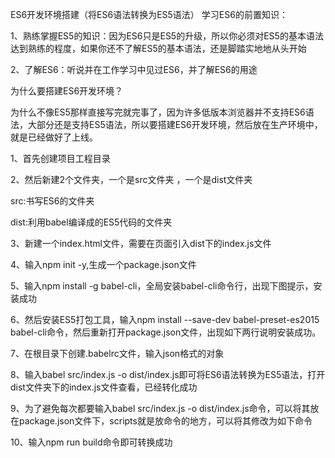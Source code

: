 ES6开发环境搭建（将ES6语法转换为ES5语法）
学习ES6的前置知识：

1、熟练掌握ES5的知识：因为ES6只是ES5的升级，所以你必须对ES5的基本语法达到熟练的程度，如果你还不了解ES5的基本语法，还是脚踏实地地从头开始

2、了解ES6：听说并在工作学习中见过ES6，并了解ES6的用途

 

为什么要搭建ES6开发环境？

为什么不像ES5那样直接写完就完事了，因为许多低版本浏览器并不支持ES6语法，大部分还是支持ES5语法，所以要搭建ES6开发环境，然后放在生产环境中，就是已经做好了上线。

 

1、首先创建项目工程目录

2、然后新建2个文件夹，一个是src文件夹 ，一个是dist文件夹

src:书写ES6的文件夹

dist:利用babel编译成的ES5代码的文件夹

3、新建一个index.html文件，需要在页面引入dist下的index.js文件

4、输入npm init -y,生成一个package.json文件

[](https://img2018.cnblogs.com/blog/1675843/201905/1675843-20190508201858200-1990026438.png)

5、输入npm install -g babel-cli，全局安装babel-cli命令行，出现下图提示，安装成功



6、然后安装ES5打包工具，输入npm install --save-dev babel-preset-es2015 babel-cli命令，然后重新打开package.json文件，出现如下两行说明安装成功。



7、在根目录下创建.babelrc文件，输入json格式的对象



8、输入babel src/index.js -o dist/index.js即可将ES6语法转换为ES5语法，打开dist文件夹下的index.js文件查看，已经转化成功



9、为了避免每次都要输入babel src/index.js -o dist/index.js命令，可以将其放在package.json文件下，scripts就是放命令的地方，可以将其修改为如下命令





10、输入npm run build命令即可转换成功